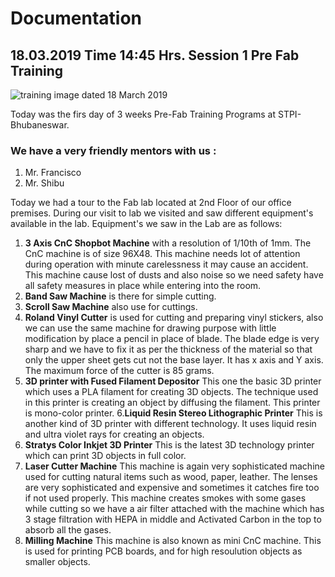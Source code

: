 # Documentation
## 18.03.2019 Time 14:45 Hrs. Session 1 Pre Fab Training

![training image dated 18 March 2019](img/training18032019,jpg)

Today was the firs day of 3 weeks Pre-Fab Training Programs at STPI-Bhubaneswar.
### We have a very friendly mentors with us :
1. Mr. Francisco 
2. Mr. Shibu

Today we had a tour to the Fab lab located at 2nd Floor of our office premises.
During our visit to lab we visited and saw different equipment's available in the lab.
Equipment's we saw in the Lab are as follows:
1. **3 Axis CnC Shopbot Machine** with a resolution of 1/10th of 1mm. The CnC machine is of size 96X48. This machine needs lot of attention during operation with minute carelessness it may cause an accident. This machine cause lost of dusts and also noise so we need safety have all safety measures in place while entering into the room.
2. **Band Saw Machine** is there for simple cutting.
3. **Scroll Saw Machine** also use for cuttings.
4. **Roland Vinyl Cutter** is used for cutting and preparing vinyl stickers, also we can use the same machine for drawing purpose with little modification by place a pencil in place of blade. The blade edge is very sharp and we have to fix it as per the thickness of the material so that only the upper sheet gets cut not the base layer. It has x axis and Y axis. The maximum force of the cutter is 85 grams.
5. **3D printer with Fused Filament Depositor** This one the basic 3D printer which uses a PLA filament for creating 3D objects. The technique used in this printer is creating an object by diffusing the filament. This printer is mono-color printer.
6.**Liquid Resin Stereo Lithographic Printer**  This is another kind of 3D printer with different technology. It uses liquid resin and ultra violet rays for creating an objects.
7. **Stratys Color Inkjet 3D Printer** This is the latest 3D technology printer which can print 3D objects in full color.
8. **Laser Cutter Machine** This machine is again very sophisticated machine used for cutting natural items such as wood, paper, leather. The lenses are very sophisticated and expensive and sometimes it catches fire too if not used properly. This machine creates smokes with some gases while cutting so we have a air filter attached with the machine which has 3 stage filtration with HEPA in middle and Activated Carbon in the top to absorb all the gases. 
9. **Milling Machine** This machine is also known as mini CnC machine. This is used for printing PCB boards, and for high resoulution objects as smaller objects.
